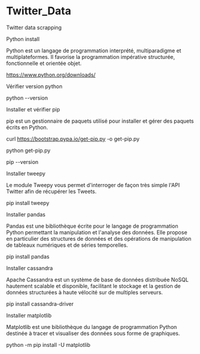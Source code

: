 # Twitter_Data
Twitter data scrapping


Python install 

Python est un langage de programmation interprété, multiparadigme et multiplateformes. Il favorise la programmation impérative structurée, fonctionnelle et orientée objet.

https://www.python.org/downloads/

Vérifier version python 

python --version

Installer et vérifier pip 

pip est un gestionnaire de paquets utilisé pour installer et gérer des paquets écrits en Python.

curl https://bootstrap.pypa.io/get-pip.py -o get-pip.py

python get-pip.py

pip --version


Installer tweepy 

Le module Tweepy vous permet d'interroger de façon très simple l'API Twitter afin de récupérer les Tweets.

pip install tweepy

Installer pandas 

Pandas est une bibliothèque écrite pour le langage de programmation Python permettant la manipulation et l'analyse des données. Elle propose en particulier des structures de données et des opérations de manipulation de tableaux numériques et de séries temporelles. 

pip install pandas

Installer cassandra 

Apache Cassandra est un système de base de données distribuée NoSQL hautement scalable et disponible, facilitant le stockage et la gestion de données structurées à haute vélocité sur de multiples serveurs.

pip install cassandra-driver

Installer matplotlib

Matplotlib est une bibliothèque du langage de programmation Python destinée à tracer et visualiser des données sous forme de graphiques.

python -m pip install -U matplotlib
